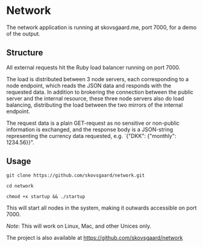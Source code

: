 Network
===

The network application is running at skovsgaard.me, port 7000, for a demo of the output.

Structure
---

All external requests hit the Ruby load balancer running on port 7000.

The load is distributed between 3 node servers, each corresponding to a node endpoint, which reads the JSON data and responds with the requested data. In addition to brokering the connection between the public server and the internal resource, these three node servers also do load balancing, distributing the load between the two mirrors of the internal endpoint.

The request data is a plain GET-request as no sensitive or non-public information is exchanged, and the response body is a JSON-string representing the currency data requested, e.g. `{"DKK": {"monthly": 1234.56}}".

Usage
---

`git clone https://github.com/skovsgaard/network.git`

`cd network`

`chmod +x startup && ./startup`

This will start all nodes in the system, making it outwards accessible on port 7000.

*Note*: This will work on Linux, Mac, and other Unices only.


The project is also available at https://github.com/skovsgaard/network
